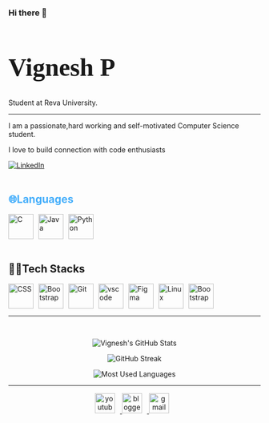 ### Hi there 👋
<!--Introduction-->
<P>
  <h1 style="font-size:50px; font-family:Georgia, serif;">Vignesh P  </h1>
  <p>Student at Reva University.</p>
 </P>
 <hr>

<p align:"center">
 I am a passionate,hard working and self-motivated  Computer Science student.</p>
 <p>I love to build connection with code enthusiasts</p>


<div class="youtube buttons">
    <a href="https://www.linkedin.com/in/vignesh-p-502364243"  target="_blank">
        <img alt="LinkedIn" src="https://camo.githubusercontent.com/f17ba9730c27e5f1230325b94c8b68bbf3115d32650866f6e3d0ade68201beea/68747470733a2f2f696d672e736869656c64732e696f2f62616467652f4c696e6b6564496e2d2532333030373742352e7376673f6c6f676f3d6c696e6b6564696e266c6f676f436f6c6f723d7768697465"/>
    </a>
</div>
<br>

<!--Body-->
<h2 style="color: #44AEFB">🌐Languages </h2>

<div  style="display:flex; cloumn-gap:20px;">

   <a href="https://www.cprogramming.com/" target="_blank" rel="noreferrer">
      <img  alt="C" height="50px" style="padding-right:10px;" src="https://cdn.jsdelivr.net/gh/devicons/devicon/icons/c/c-original.svg"/>
   </a>

   <a href="https://www.java.com/en/" target="_blank" rel="noreferrer">
      <img  alt="Java" height="50px" style="padding-right:10px;" src="https://cdn.jsdelivr.net/gh/devicons/devicon/icons/java/java-original.svg"/>
   </a>    
  
   <a href="https://www.python.org/" target="_blank" rel="noreferrer">
      <img  alt="Python" height="50px" style="padding-right:10px;" src="https://cdn.jsdelivr.net/gh/devicons/devicon/icons/python/python-original.svg"/>
   </a>
</div>
<br>

<h2> 👨‍💻Tech Stacks</h2>
<div style="display:flex;">
    <a href="https://developer.mozilla.org/en-US/docs/Web/CSS" target="_blank" rel="noreferrer">
      <img  alt="CSS" height="50px" style="padding-right:10px;" src="https://cdn.jsdelivr.net/gh/devicons/devicon/icons/css3/css3-original.svg"/>
   </a>

   <a href="https://getbootstrap.com/" target="_blank" rel="noreferrer">
      <img  alt="Bootstrap" height="50px" style="padding-right:10px;" src="https://cdn.jsdelivr.net/gh/devicons/devicon/icons/bootstrap/bootstrap-original.svg"/>
   </a>

   <a href="https://git-scm.com/" target="_blank" rel="noreferrer">
      <img  alt="Git" height="50px" style="padding-right:10px;" src="https://cdn.jsdelivr.net/gh/devicons/devicon/icons/git/git-original.svg"/>
   </a>

   <a href="https://code.visualstudio.com/" target="_blank" rel="noreferrer">
      <img  alt="vscode" height="50px" style="padding-right:10px;"src="https://cdn.jsdelivr.net/gh/devicons/devicon/icons/vscode/vscode-original.svg"/>
   </a>

   <a href="https://www.figma.com/" target="_blank" rel="noreferrer">
      <img  alt="Figma" height="50px" style="padding-right:10px;" src="https://cdn.jsdelivr.net/gh/devicons/devicon/icons/figma/figma-original.svg"/> 
   </a>

   <a href="https://www.linux.org/" target="_blank" rel="noreferrer">
      <img  alt="Linux" height="50px" style="padding-right:10px;" src="https://cdn.jsdelivr.net/gh/devicons/devicon/icons/linux/linux-original.svg"/>
   </a>

   <a href="https://docs.arduino.cc/" target="_blank" rel="noreferrer">
      <img  alt="Bootstrap" height="50px" style="padding-right:10px;" src="https://cdn.jsdelivr.net/gh/devicons/devicon/icons/arduino/arduino-original.svg" />
   </a>
</div>

<hr>
<br>


<!--Statistical View-->
<div class="stats" align="center">

![Vignesh's GitHub Stats](https://github-readme-stats.vercel.app/api?username=VikkiVignesh&hide=stars&count_private=true&show_icons=true&theme=algolia&border_radius=20)

![GitHub Streak](https://streak-stats.demolab.com?user=VikkiVignesh&count_private=true&theme=algolia&border_radius=20)

<!-- ![Most Used Languages](https://github-readme-stats.vercel.app/api/top-langs/?username=KhaledBadranDev&show_icons=true&theme=algolia&border_radius=20) -->

![Most Used Languages](https://github-readme-stats.vercel.app/api/top-langs/?username=VikkiVignesh&layout=compact&show_icons=true&theme=algolia&border_radius=20)
</div>

<!--
<p>
 <a href="https://camo.githubusercontent.com/149ed908018c992d91a880c197690953501be433e7d6c3134ffd407697a4f728/68747470733a2f2f6769746875622d70726f66696c652d74726f7068792e76657263656c2e6170702f3f757365726e616d653d5368697368697253686173747279267468656d653d746f6b796f6e69676874266e6f2d6672616d653d66616c7365266e6f2d62673d74727565266d617267696e2d773d34" target="_blank">

<img src="https://camo.githubusercontent.com/149ed908018c992d91a880c197690953501be433e7d6c3134ffd407697a4f728/68747470733a2f2f6769746875622d70726f66696c652d74726f7068792e76657263656c2e6170702f3f757365726e616d653d5368697368697253686173747279267468656d653d746f6b796f6e69676874266e6f2d6672616d653d66616c7365266e6f2d62673d74727565266d617267696e2d773d34" alt="" data-canonical-src="https://github-profile-trophy.vercel.app/?username=VikkiVignesh&amp;theme=tokyonight&amp;no-frame=false&amp;no-bg=true&amp;margin-w=4" style="max-width: 100%;">
</p>


<p dir="auto">
 <a href="https://visitcount.itsvg.in" rel="nofollow">
  <img src="https://camo.githubusercontent.com/40f26dae58cf4dce02cf6a03a3ba1518373d79169dfc7ed67f39d8e139812e25/68747470733a2f2f7669736974636f756e742e69747376672e696e2f6170693f69643d5368697368697253686173747279" alt="views" data-canonical-src="https://visitcount.itsvg.in/api?id=VikkiVignesh" style="max-width: 100%;">
 </a>
</p>
-->

-----
<!--footer-->
<div class="footer" align="center" style="margin:15px;">
    <a href=target="_blank">
        <img  style="margin:0 10px 10px 0;" src="https://user-images.githubusercontent.com/78341798/194531650-698ef1b1-9cbd-4b4f-96ef-5a2ec4b5d7e6.svg" alt="youtube" width="40px"/>
    </a>
    <a href= target="_blank">
        <img style="margin:0 10px 10px 0;" src="https://user-images.githubusercontent.com/78341798/194531458-b5dfeb1b-bad5-4dfa-909a-2e402262db9a.svg" alt="blogger" width="40px"/>
    </a>
    <a href="mailto:vikki.vishnu04@gmail.com" target="_blank">
        <img style="margin:0 10px 10px 0;" src="https://user-images.githubusercontent.com/78341798/194531383-ddb2b774-5bb9-491c-b601-4a4a7d9792fb.svg" alt="gmail" width="40px"/>
    </a>
</div>

